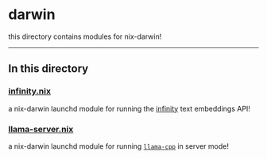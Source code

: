 # darwin

this directory contains modules for nix-darwin!

---

## In this directory

### [infinity.nix](./infinity.nix)

a nix-darwin launchd module for running the [infinity](https://github.com/michaelfeil/infinity) text embeddings API!

### [llama-server.nix](./llama-server.nix)

a nix-darwin launchd module for running [`llama-cpp`](https://github.com/ggerganov/llama.cpp) in server mode!
